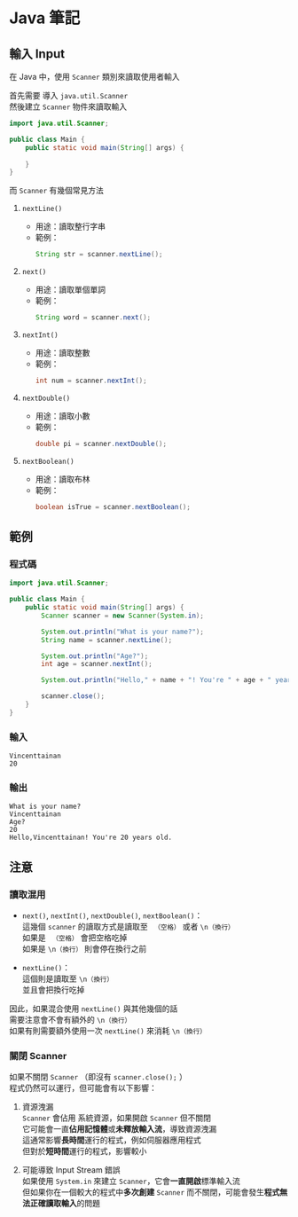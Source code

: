 # **Java 筆記**  
## 輸入 Input  

在 Java 中，使用 `Scanner` 類別來讀取使用者輸入  

首先需要 導入 `java.util.Scanner`  
然後建立 `Scanner` 物件來讀取輸入  

```java
import java.util.Scanner;

public class Main {
    public static void main(String[] args) {
        
    }
}
```

而 `Scanner` 有幾個常見方法  

1. `nextLine()`  
    * 用途：讀取整行字串  
    * 範例：  
        ```java
        String str = scanner.nextLine();
        ```

2. `next()`  
    * 用途：讀取單個單詞  
    * 範例：  
        ```java
        String word = scanner.next();
        ```
        
3. `nextInt()`  
    * 用途：讀取整數  
    * 範例：  
        ```java
        int num = scanner.nextInt();
        ```
        
4. `nextDouble()`  
    * 用途：讀取小數  
    * 範例：  
        ```java
        double pi = scanner.nextDouble();
        ```
        
5. `nextBoolean()`  
    * 用途：讀取布林  
    * 範例：  
        ```java
        boolean isTrue = scanner.nextBoolean();
        ```
        
## 範例  

### 程式碼  
```java
import java.util.Scanner;

public class Main {
    public static void main(String[] args) {
        Scanner scanner = new Scanner(System.in);

        System.out.println("What is your name?");
        String name = scanner.nextLine();

        System.out.println("Age?");
        int age = scanner.nextInt();

        System.out.println("Hello," + name + "! You're " + age + " years old.");

        scanner.close();
    }
}
```

### 輸入  
```
Vincenttainan
20
```

### 輸出  
```
What is your name?
Vincenttainan
Age?
20
Hello,Vincenttainan! You're 20 years old.
```

## 注意  

### 讀取混用  

* `next()`, `nextInt()`, `nextDouble()`, `nextBoolean()`：  
這幾個 `scanner` 的讀取方式是讀取至 ` （空格）` 或者 `\n（換行）`  
如果是 ` （空格）` 會把空格吃掉  
如果是 `\n（換行）` 則會停在換行之前  

* `nextLine()`：  
這個則是讀取至 `\n（換行）`  
並且會把換行吃掉  

因此，如果混合使用 `nextLine()` 與其他幾個的話  
需要注意會不會有額外的 `\n（換行）`  
如果有則需要額外使用一次 `nextLine()` 來消耗 `\n（換行）`  

### 關閉 Scanner  

如果不關閉 `Scanner` （即沒有 `scanner.close();` ）  
程式仍然可以運行，但可能會有以下影響：  

1. 資源洩漏  
`Scanner` 會佔用 系統資源，如果開啟 `Scanner` 但不關閉  
它可能會一直**佔用記憶體**或**未釋放輸入流**，導致資源洩漏  
這通常影響**長時間**運行的程式，例如伺服器應用程式  
但對於**短時間**運行的程式，影響較小  

2. 可能導致 Input Stream 錯誤  
如果使用 `System.in` 來建立 `Scanner`，它會**一直開啟**標準輸入流  
但如果你在一個較大的程式中**多次創建** `Scanner` 而不關閉，可能會發生**程式無法正確讀取輸入**的問題  
